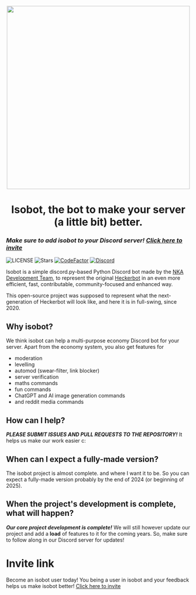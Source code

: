 <p align="center">
  <img width="500px" src="https://github.com/PyBotDevs/isobot-resources/blob/base/lazer/icons/grey-transparent.png?raw=true">
</p>

<h1 align='center'>Isobot, the bot to make your server (a little bit) better.</h1>

### ***Make sure to add isobot to your Discord server! [Click here to invite](https://discord.com/api/oauth2/authorize?client_id=896437848176230411&permissions=8&scope=bot%20applications.commands)***

![LICENSE](https://img.shields.io/github/license/PyBotDevs/isobot)
![Stars](https://img.shields.io/github/stars/PyBotDevs/isobot)
[![CodeFactor](https://www.codefactor.io/repository/github/pybotdevs/isobot/badge)](https://www.codefactor.io/repository/github/pybotdevs/isobot)
[![Discord](https://img.shields.io/discord/880409977074888714?color=%235865F2&label=Discord&logo=discord&logoColor=%23FFFFFF)](https://discord.gg/b5pz8T6Yjr)

Isobot is a simple discord.py-based Python Discord bot made by the [NKA Development Team](https://github.com/PyBotDevs), to represent the original [Heckerbot](https://github.com/notsniped/heckerbot) in an even more efficient, fast, contributable, community-focused and enhanced way.

This open-source project was supposed to represent what the next-generation of Heckerbot will look like, and here it is in full-swing, since 2020.

## Why isobot?
We think isobot can help a multi-purpose economy Discord bot for your server. Apart from the economy system, you also get features for
* moderation
* levelling
* automod (swear-filter, link blocker)
* server verification
* maths commands
* fun commands
* ChatGPT and AI image generation commands
* and reddit media commands

## How can I help?
***PLEASE SUBMIT ISSUES AND PULL REQUESTS TO THE REPOSITORY!*** It helps us make our work easier c:

## When can I expect a fully-made version?
The isobot project is almost complete. and where I want it to be. So you can expect a fully-made version probably by the end of 2024 (or beginning of 2025).

## When the project's development is complete, what will happen?
***Our core project development is complete!*** We will still however update our project and add a **load** of features to it for the coming years. So, make sure to follow along in our Discord server for updates!

# Invite link
Become an isobot user today! You being a user in isobot and your feedback helps us make isobot better! [Click here to invite](https://discord.com/api/oauth2/authorize?client_id=896437848176230411&permissions=8&scope=bot%20applications.commands)

<!--## Extras
# Highlights
Work command:

![image](https://user-images.githubusercontent.com/72265661/170833960-7ce1acdf-7dc6-4933-8969-144ed2d57a93.png)
-->
